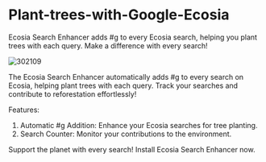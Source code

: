# Plant-trees-with-Google-Ecosia


Ecosia Search Enhancer adds #g to every Ecosia search, helping you plant trees with each query. Make a difference with every search!


![302109](https://github.com/user-attachments/assets/47c8f538-c66c-487f-97d0-b16f334b1d96)



The Ecosia Search Enhancer automatically adds #g to every search on Ecosia, helping plant trees with each query. Track your searches and contribute to reforestation effortlessly!

Features:

1. Automatic #g Addition: Enhance your Ecosia searches for tree planting.
2. Search Counter: Monitor your contributions to the environment.

Support the planet with every search! Install Ecosia Search Enhancer now.

